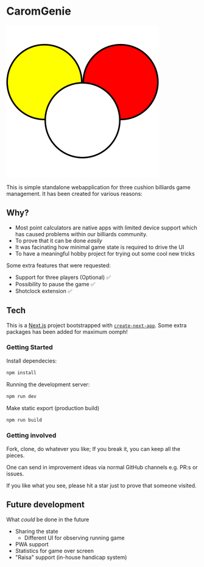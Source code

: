 # CaromGenie

![image](public/carom.svg)

This is simple standalone webapplication for three cushion billiards game management. It has been created for various reasons:

## Why?

- Most point calculators are native apps with limited device support which has caused problems within our billiards community.
- To prove that it can be done _easily_
- It was facinating how minimal game state is required to drive the UI
- To have a meaningful hobby project for trying out some cool new tricks

Some extra features that were requested:

- Support for three players (Optional) ✅
- Possibility to pause the game ✅
- Shotclock extension ✅

## Tech

This is a [Next.js](https://nextjs.org/) project bootstrapped with [`create-next-app`](https://github.com/vercel/next.js/tree/canary/packages/create-next-app). Some extra packages has been added for maximum oomph!

### Getting Started

Install dependecies:

```bash
npm install
```

Running the development server:

```bash
npm run dev
```

Make static export (production build)

```bash
npm run build
```

### Getting involved

Fork, clone, do whatever you like; If you break it, you can keep all the pieces.

One can send in improvement ideas via normal GitHub channels e.g. PR:s or issues.

If you like what you see, please hit a star just to prove that someone visited.

## Future development

What _could_ be done in the future

- Sharing the state
  - Different UI for observing running game
- PWA support
- Statistics for game over screen
- "Raisa" support (in-house handicap system)
